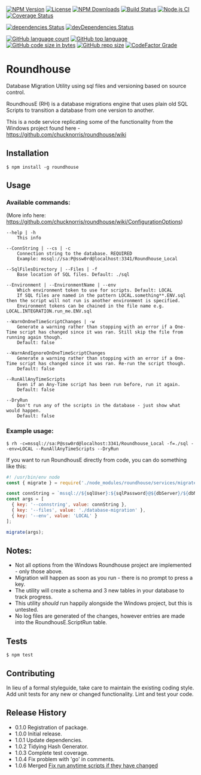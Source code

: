 [![NPM Version](https://img.shields.io/npm/v/roundhouse.svg?style=flat-square)](https://www.npmjs.com/package/roundhouse)
[![License](https://img.shields.io/npm/l/roundhouse)](https://www.npmjs.com/package/roundhouse)
[![NPM Downloads](https://img.shields.io/npm/dm/roundhouse.svg?style=flat-square)](https://www.npmjs.com/package/roundhouse)
[![Build Status](https://travis-ci.org/alexc155/roundhouse.svg?branch=master)](https://travis-ci.org/alexc155/roundhouse)
[![Node.js CI](https://github.com/alexc155/roundhouse/workflows/Node.js%20CI/badge.svg)](https://github.com/alexc155/roundhouse/actions?query=workflow%3A%22Node.js+CI%22)
[![Coverage Status](https://coveralls.io/repos/github/alexc155/roundhouse/badge.svg?branch=master)](https://coveralls.io/github/alexc155/roundhouse?branch=master)

[![dependencies Status](https://david-dm.org/alexc155/roundhouse/status.svg)](https://david-dm.org/alexc155/roundhouse)
[![devDependencies Status](https://david-dm.org/alexc155/roundhouse/dev-status.svg)](https://david-dm.org/alexc155/roundhouse?type=dev)

[![GitHub language count](https://img.shields.io/github/languages/count/alexc155/roundhouse)](https://www.github.com/alexc155/roundhouse)
[![GitHub top language](https://img.shields.io/github/languages/top/alexc155/roundhouse)](https://www.github.com/alexc155/roundhouse)
[![GitHub code size in bytes](https://img.shields.io/github/languages/code-size/alexc155/roundhouse)](https://www.github.com/alexc155/roundhouse)
[![GitHub repo size](https://img.shields.io/github/repo-size/alexc155/roundhouse)](https://www.github.com/alexc155/roundhouse)
[![CodeFactor Grade](https://img.shields.io/codefactor/grade/github/alexc155/roundhouse)](https://www.codefactor.io/repository/github/alexc155/roundhouse)

# Roundhouse

Database Migration Utility using sql files and versioning based on source control.

RoundhousE (RH) is a database migrations engine that uses plain old SQL Scripts to transition a database from one version to another.

This is a node service replicating some of the functionality from the Windows project found here - https://github.com/chucknorris/roundhouse/wiki

## Installation

```
$ npm install -g roundhouse
```

## Usage
### Available commands: 
(More info here: https://github.com/chucknorris/roundhouse/wiki/ConfigurationOptions)

```
--help | -h
    This info

--ConnString | --cs | -c
    Connection string to the database. REQUIRED
    Example: mssql://sa:P@ssw0rd@localhost:3341/Roundhouse_Local

--SqlFilesDirectory | --Files | -f
    Base location of SQL files. Default: ./sql

--Environment | --EnvironmentName | --env
    Which environment token to use for scripts. Default: LOCAL
    If SQL files are named in the pattern LOCAL.something**.ENV.sql then the script will not run is another environment is specified.
    Environment tokens can be chained in the file name e.g. LOCAL.INTEGRATION.run_me.ENV.sql

--WarnOnOneTimeScriptChanges | -w
    Generate a warning rather than stopping with an error if a One-Time script has changed since it was ran. Still skip the file from running again though.
    Default: false

--WarnAndIgnoreOnOneTimeScriptChanges
    Generate a warning rather than stopping with an error if a One-Time script has changed since it was ran. Re-run the script though.
    Default: false

--RunAllAnyTimeScripts
    Even if an Any-Time script has been run before, run it again.
    Default: false

--DryRun
    Don't run any of the scripts in the database - just show what would happen.
    Default: false
```

### Example usage:

`$ rh -c=mssql://sa:P@ssw0rd@localhost:3341/Roundhouse_Local -f=./sql --env=LOCAL --RunAllAnyTimeScripts --DryRun`

If you want to run RoundhousE directly from code, you can do something like this:

```javascript
#! /usr/bin/env node
const { migrate } = require('./node_modules/roundhouse/services/migrate');

const connString = `mssql://${sqlUser}:${sqlPassword}@${dbServer}/${dbName}`;
const args = [
  { key: '--connstring', value: connString },
  { key: '--files', value: './database-migration' },
  { key: '--env', value: 'LOCAL' }
];

migrate(args);

```

## Notes:
* Not all options from the Windows Roundhouse project are implemented - only those above.
* Migration will happen as soon as you run - there is no prompt to press a key.
* The utility will create a schema and 3 new tables in your database to track progress.
* This utility _should_ run happily alongside the Windows project, but this is untested.
* No log files are generated of the changes, however entries are made into the RoundhousE.ScriptRun table.

## Tests

```
$ npm test
```

## Contributing

In lieu of a formal styleguide, take care to maintain the existing coding style.
Add unit tests for any new or changed functionality. Lint and test your code.

## Release History

- 0.1.0 Registration of package.
- 1.0.0 Initial release.
- 1.0.1 Update dependencies.
- 1.0.2 Tidying Hash Generator.
- 1.0.3 Complete test coverage.
- 1.0.4 Fix problem with 'go' in comments.
- 1.0.6 Merged [Fix run anytime scripts if they have changed](https://github.com/alexc155/roundhouse/pull/2)